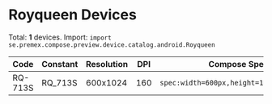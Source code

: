 # Royqueen Devices

Total: **1** devices. Import: `import se.premex.compose.preview.device.catalog.android.Royqueen`

| Code | Constant | Resolution | DPI | Compose Spec | Preview Usage |
|------|----------|------------|-----|-------------|---------------|
| RQ-713S | RQ_713S | 600x1024 | 160 | `spec:width=600px,height=1024px,dpi=160` | `@Preview(device = Royqueen.RQ_713S)` |

<!-- Generated automatically. Do not edit manually. -->
